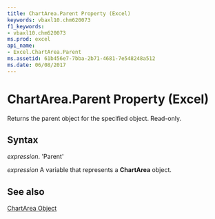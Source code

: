 ```yaml
---
title: ChartArea.Parent Property (Excel)
keywords: vbaxl10.chm620073
f1_keywords:
- vbaxl10.chm620073
ms.prod: excel
api_name:
- Excel.ChartArea.Parent
ms.assetid: 61b456e7-7bba-2b71-4681-7e548248a512
ms.date: 06/08/2017
---
```



# ChartArea.Parent Property (Excel)

Returns the parent object for the specified object. Read-only.


## Syntax

 _expression_. 'Parent'

 _expression_ A variable that represents a **ChartArea** object.


## See also


[ChartArea Object](Excel.ChartArea(objec).md)


